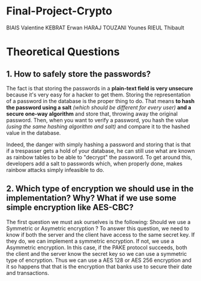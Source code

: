 # Final-Project-Crypto 
BIAIS Valentine KEBRAT Erwan HARAJ TOUZANI Younes RIEUL Thibault

# Theoretical Questions

## 1. How to safely store the passwords?

The fact is that storing the passwords in a **plain-text field is very unsecure** because it's very easy for a hacker to get them. Storing the representation of a password in the database is the proper thing to do. That means **to hash the password using a salt** *(which should be different for every user)* **and a secure one-way algorithm** and store that, throwing away the original password. Then, when you want to verify a password, you hash the value *(using the same hashing algorithm and salt)* and compare it to the hashed value in the database.

Indeed, the danger with simply hashing a password and storing that is that if a trespasser gets a hold of your database, he can still use what are known as rainbow tables to be able to "decrypt" the password. To get around this, developers add a salt to passwords which, when properly done, makes rainbow attacks simply infeasible to do. 

## 2. Which type of encryption we should use in the implementation? Why? What if we use some simple encryption like AES-CBC?

The first question we must ask ourselves is the following:
Should we use a Symmetric or Asymetric encryption ? 
To answer this question, we need to know if both the server and the client have access to the same secret key. If they do, we can implement a symmetric encryption. If not, we use a Asymmetric encryption.
In this case, if the PAKE protocol succeeds, both the client and the server know the secret key so we can use a symmetric type of encryption. 
Thus we can use a AES 128 or AES 256 encryption and it so happens that that is the encryption that banks use to secure their date and transactions.
